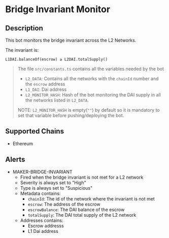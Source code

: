 # Bridge Invariant Monitor

## Description

This bot monitors the bridge invariant across the L2 Networks.

The invariant is:
```
L1DAI.balanceOf(escrow) ≥ L2DAI.totalSupply()
```
> The file `src/constants.ts` contains all the variables needed by the bot
> - `L2_DATA`: Contains all the networks with the `chainId` number and the `escrow` address
> - `L1_DAI`: Dai address
> - `L2_MONITOR_HASH`: Hash of the bot monitoring the DAI supply in all the networks listed in `L2_DATA`.
>
> NOTE: `L2_MONITOR_HASH` is empty(`""`) by default so it is mandatory to set that variable before pushing/deploying the bot.

## Supported Chains

- Ethereum

## Alerts

- MAKER-BRIDGE-INVARIANT
  - Fired when the bridge invariant is not met for a L2 network
  - Severity is always set to "High"  
  - Type is always set to "Suspicious"  
  - Metadata contains:
    - `chainId`: The id of the network where the invariant is not met
    - `escrow`: The address of the escrow
    - `escrowBalance`: The DAI balance of the escrow
    - `totalSupply`: The DAI total supply of the L2 network
  - Addresses contains:
    - Escrow addresss
    - L1 Dai address
